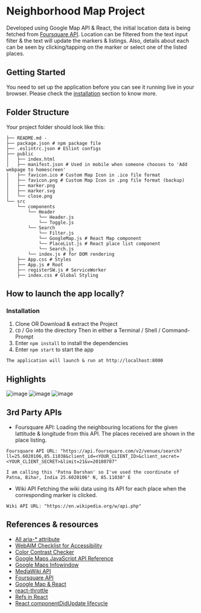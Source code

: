 ﻿# Neighborhood Map Project
Developed using Google Map API & React, the initial location data is being fetched from [Foursquare API](#thirt-party-apis). Location can be filtered from the text input filter & the text will update the markers & listings. Also, details about each can be seen by clicking/tapping on the marker or select one of the listed places.

## Getting Started

You need to set up the application before you can see it running live in your browser.
Please check the [installation](#how-to-launch-the-app-locally) section to know more.

## Folder Structure
Your project folder should look like this:
```
├── README.md - 
├── package.json # npm package file
├── .eslintrc.json # ESlint configs
├── public
│   ├── index.html
│   ├── manifest.json # Used in mobile when someone chooses to 'Add webpage to homescreen'
│   ├── favicon.ico # Custom Map Icon in .ico file format
│   ├── favicon.png # Custom Map Icon in .png file format (backup)
│   ├── marker.png
│   ├── marker.svg
│   └── close.png
└── src
    └── components
        └── Header
            └── Header.js
            └── Toggle.js
        └── Search
            └── Filter.js
            └── GoogleMap.js # React Map component
            └── PlaceList.js # React place list component
            └── Search.js
        └── index.js # for DOM rendering
    ├── App.css # Styles
    ├── App.js # Root
    ├── registerSW.js # ServiceWorker
    ├── index.css # Global Styling

```

## How to launch the app locally?

### Installation

1. Clone OR Download & extract the Project
2. `CD` / Go into the directory
Then in either a Terminal / Shell / Command-Prompt
3. Enter `npm install` to install the dependencies
4. Enter `npm start` to start the app
```
The application will launch & run at http://localhost:8000
```

## Highlights
![image](http://vidit.co.in/neighborhood/img_1.jpg)
![image](http://vidit.co.in/neighborhood/img_2.jpg)
![image](http://vidit.co.in/neighborhood/img_3.jpg)

## 3rd Party APIs
* Foursquare API: Loading the neighbouring locations for the given lattitude & longitude from this API. The places received are shown in the place listing.
```
Foursquare API URL: "https://api.foursquare.com/v2/venues/search?ll=25.6020106,85.11038&client_id=<YOUR_CLIENT_ID>&client_secret=<YOUR_CLIENT_SECRET>&limit=21&v=20180707"

I am calling this 'Patna Darshan' so I've used the coordinate of Patna, Bihar, India 25.6020106° N, 85.11038° E
```

* Wiki API
Fetching the wiki data using its API for each place when the corresponding marker is clicked.
```
Wiki API URL: "https://en.wikipedia.org/w/api.php"
```

## References & resources
- [All aria-* attribute](https://www.w3.org/TR/wai-aria-1.1/)
- [WebAIM Checklist for Accessibility](https://webaim.org/standards/wcag/checklist)
- [Color Contrast Checker](https://webaim.org/resources/contrastchecker/)
- [Google Maps JavaScript API Reference](https://developers.google.com/maps/documentation/javascript/reference)
- [Google Maps Infowindow](https://developers.google.com/maps/documentation/javascript/infowindows)
- [MediaWiki API](https://en.wikipedia.org/w/api.php)
- [Foursquare API](https://developer.foursquare.com/)
- [Google Map & React](https://stackoverflow.com/questions/34779489/rendering-a-google-map-without-react-google-map)
- [react-throttle](https://github.com/gmcquistin/react-throttle)
- [Refs in React](https://reactjs.org/docs/refs-and-the-dom.html)
- [React componentDidUpdate lifecycle](https://reactjs.org/docs/react-component.html)